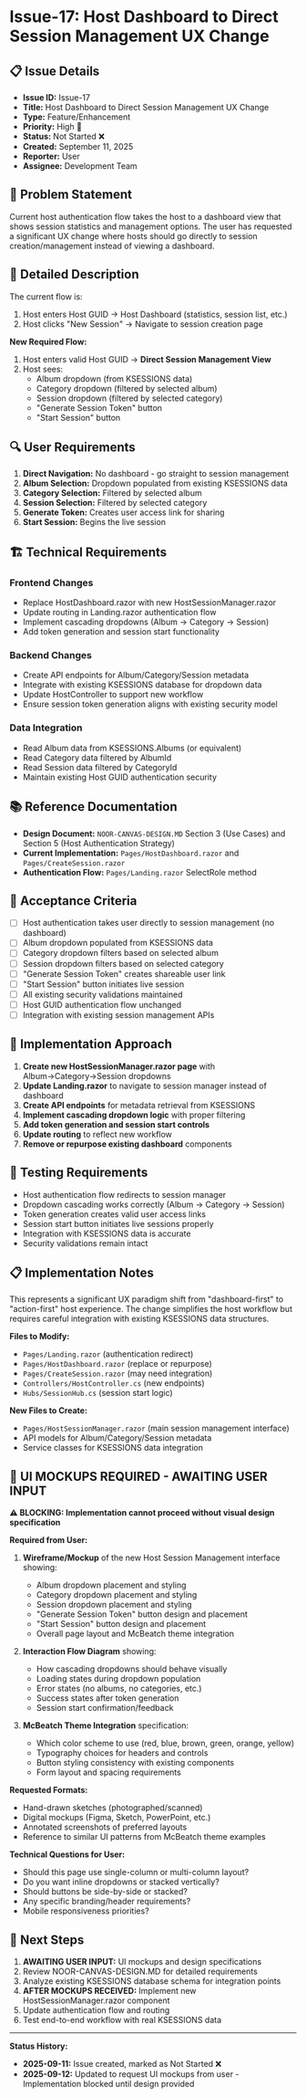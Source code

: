 # Issue-17: Host Dashboard to Direct Session Management UX Change

## 📋 **Issue Details**
- **Issue ID:** Issue-17
- **Title:** Host Dashboard to Direct Session Management UX Change
- **Type:** Feature/Enhancement  
- **Priority:** High 🔴
- **Status:** Not Started ❌
- **Created:** September 11, 2025
- **Reporter:** User
- **Assignee:** Development Team

## 🎯 **Problem Statement**
Current host authentication flow takes the host to a dashboard view that shows session statistics and management options. The user has requested a significant UX change where hosts should go directly to session creation/management instead of viewing a dashboard.

## 📝 **Detailed Description**
The current flow is:
1. Host enters Host GUID → Host Dashboard (statistics, session list, etc.)
2. Host clicks "New Session" → Navigate to session creation page

**New Required Flow:**
1. Host enters valid Host GUID → **Direct Session Management View**
2. Host sees:
   - Album dropdown (from KSESSIONS data)
   - Category dropdown (filtered by selected album)
   - Session dropdown (filtered by selected category)
   - "Generate Session Token" button
   - "Start Session" button

## 🔍 **User Requirements**
1. **Direct Navigation:** No dashboard - go straight to session management
2. **Album Selection:** Dropdown populated from existing KSESSIONS data
3. **Category Selection:** Filtered by selected album
4. **Session Selection:** Filtered by selected category  
5. **Generate Token:** Creates user access link for sharing
6. **Start Session:** Begins the live session

## 🏗️ **Technical Requirements**

### **Frontend Changes**
- Replace HostDashboard.razor with new HostSessionManager.razor
- Update routing in Landing.razor authentication flow
- Implement cascading dropdowns (Album → Category → Session)
- Add token generation and session start functionality

### **Backend Changes**
- Create API endpoints for Album/Category/Session metadata
- Integrate with existing KSESSIONS database for dropdown data
- Update HostController to support new workflow
- Ensure session token generation aligns with existing security model

### **Data Integration**
- Read Album data from KSESSIONS.Albums (or equivalent)
- Read Category data filtered by AlbumId  
- Read Session data filtered by CategoryId
- Maintain existing Host GUID authentication security

## 📚 **Reference Documentation**
- **Design Document:** `NOOR-CANVAS-DESIGN.MD` Section 3 (Use Cases) and Section 5 (Host Authentication Strategy)
- **Current Implementation:** `Pages/HostDashboard.razor` and `Pages/CreateSession.razor`
- **Authentication Flow:** `Pages/Landing.razor` SelectRole method

## 🎯 **Acceptance Criteria**
- [ ] Host authentication takes user directly to session management (no dashboard)
- [ ] Album dropdown populated from KSESSIONS data
- [ ] Category dropdown filters based on selected album
- [ ] Session dropdown filters based on selected category
- [ ] "Generate Session Token" creates shareable user link
- [ ] "Start Session" button initiates live session
- [ ] All existing security validations maintained
- [ ] Host GUID authentication flow unchanged
- [ ] Integration with existing session management APIs

## 🔧 **Implementation Approach**
1. **Create new HostSessionManager.razor page** with Album→Category→Session dropdowns
2. **Update Landing.razor** to navigate to session manager instead of dashboard
3. **Create API endpoints** for metadata retrieval from KSESSIONS
4. **Implement cascading dropdown logic** with proper filtering
5. **Add token generation and session start controls**
6. **Update routing** to reflect new workflow
7. **Remove or repurpose existing dashboard** components

## 🧪 **Testing Requirements**
- Host authentication flow redirects to session manager
- Dropdown cascading works correctly (Album → Category → Session)
- Token generation creates valid user access links
- Session start button initiates live sessions properly
- Integration with KSESSIONS data is accurate
- Security validations remain intact

## 📋 **Implementation Notes**
This represents a significant UX paradigm shift from "dashboard-first" to "action-first" host experience. The change simplifies the host workflow but requires careful integration with existing KSESSIONS data structures.

**Files to Modify:**
- `Pages/Landing.razor` (authentication redirect)
- `Pages/HostDashboard.razor` (replace or repurpose)
- `Pages/CreateSession.razor` (may need integration)
- `Controllers/HostController.cs` (new endpoints)
- `Hubs/SessionHub.cs` (session start logic)

**New Files to Create:**
- `Pages/HostSessionManager.razor` (main session management interface)
- API models for Album/Category/Session metadata
- Service classes for KSESSIONS data integration

## 🎨 **UI MOCKUPS REQUIRED - AWAITING USER INPUT**

**⚠️ BLOCKING: Implementation cannot proceed without visual design specification**

**Required from User:**
1. **Wireframe/Mockup** of the new Host Session Management interface showing:
   - Album dropdown placement and styling
   - Category dropdown placement and styling  
   - Session dropdown placement and styling
   - "Generate Session Token" button design and placement
   - "Start Session" button design and placement
   - Overall page layout and McBeatch theme integration

2. **Interaction Flow Diagram** showing:
   - How cascading dropdowns should behave visually
   - Loading states during dropdown population
   - Error states (no albums, no categories, etc.)
   - Success states after token generation
   - Session start confirmation/feedback

3. **McBeatch Theme Integration** specification:
   - Which color scheme to use (red, blue, brown, green, orange, yellow)
   - Typography choices for headers and controls
   - Button styling consistency with existing components
   - Form layout and spacing requirements

**Requested Formats:**
- Hand-drawn sketches (photographed/scanned)
- Digital mockups (Figma, Sketch, PowerPoint, etc.)
- Annotated screenshots of preferred layouts
- Reference to similar UI patterns from McBeatch theme examples

**Technical Questions for User:**
- Should this page use single-column or multi-column layout?
- Do you want inline dropdowns or stacked vertically?
- Should buttons be side-by-side or stacked?
- Any specific branding/header requirements?
- Mobile responsiveness priorities?

## 🚀 **Next Steps**
1. **AWAITING USER INPUT:** UI mockups and design specifications
2. Review NOOR-CANVAS-DESIGN.MD for detailed requirements
3. Analyze existing KSESSIONS database schema for integration points
4. **AFTER MOCKUPS RECEIVED:** Implement new HostSessionManager.razor component
5. Update authentication flow and routing
6. Test end-to-end workflow with real KSESSIONS data

---

**Status History:**
- **2025-09-11:** Issue created, marked as Not Started ❌
- **2025-09-12:** Updated to request UI mockups from user - Implementation blocked until design provided
